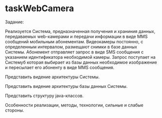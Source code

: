 # taskWebCamera
Задание:

  Реализуется Система, предназначенная получения и храниния данных, передаваемых web-камерами и передачи информации в виде MMS
сообщений мобильным абонементам.
  Видеокамеры постоянно, с определенным интервалом, размещают снимки в базе данных Системы. Абонемент отправляет запрос в виде
SMS сообщения с указанием идентификатора необходимой камеры. Запрос поступает на Системуб которая выбирает из базы данных
необходимое изображение и пересылает его абоненту в виде MMS сообщения.

Представить видение архитектуры Системы.

Представить видение архитектуры базы данных Системы.

Представить структуру java-классов.

Особенности реализации, методы, технологии, сильные и слабые стороны.
